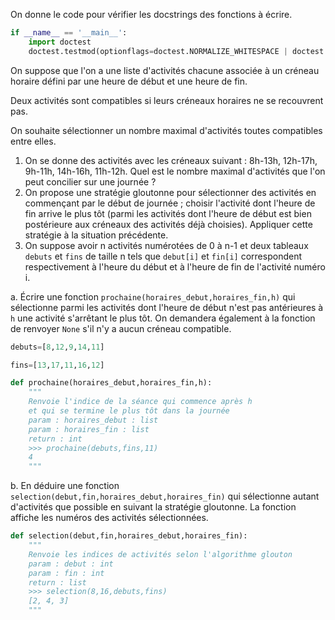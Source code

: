

On donne le code pour vérifier les docstrings des fonctions à écrire.

```Python
if __name__ == '__main__':
    import doctest
    doctest.testmod(optionflags=doctest.NORMALIZE_WHITESPACE | doctest.ELLIPSIS, verbose=True)
```

On suppose que l'on a une liste d'activités  chacune associée à un créneau horaire défini par une heure de début et une heure de fin.

Deux activités sont compatibles si leurs créneaux horaires ne se recouvrent pas.

On souhaite sélectionner un nombre maximal d'activités toutes compatibles entre elles.

1. On se donne des activités avec les créneaux suivant : 8h-13h, 12h-17h, 9h-11h, 14h-16h, 11h-12h. Quel est le nombre maximal d'activités que l'on peut concilier sur une journée ?
2. On propose une stratégie gloutonne pour sélectionner des activités en commençant par le début de journée ; choisir l'activité dont l'heure de fin arrive le plus tôt (parmi les activités dont l'heure de début est bien postérieure aux créneaux des activités déjà choisies). Appliquer cette stratégie à la situation précédente.
3. On suppose avoir n activités numérotées de 0 à n-1 et deux tableaux `debuts` et `fins` de taille n tels que `debut[i]` et `fin[i]` correspondent respectivement à l'heure du début et à l'heure de fin de l'activité numéro i.  

a. Écrire une fonction `prochaine(horaires_debut,horaires_fin,h)` qui sélectionne parmi les activités dont l'heure de début n'est pas antérieures à `h` une activité s'arrêtant le plus tôt. On demandera également à la fonction de renvoyer `None` s'il n'y a aucun créneau compatible. 

```Python
debuts=[8,12,9,14,11]

fins=[13,17,11,16,12]

def prochaine(horaires_debut,horaires_fin,h):
    """
    Renvoie l'indice de la séance qui commence après h
    et qui se termine le plus tôt dans la journée
    param : horaires_debut : list
    param : horaires_fin : list
    return : int
    >>> prochaine(debuts,fins,11)
    4
    """
```
      
b. En déduire une fonction `selection(debut,fin,horaires_debut,horaires_fin)` qui sélectionne autant d'activités que possible en suivant la stratégie gloutonne. La fonction affiche les numéros des activités sélectionnées.

```Python
def selection(debut,fin,horaires_debut,horaires_fin):
    """
    Renvoie les indices de activités selon l'algorithme glouton
    param : debut : int
    param : fin : int
    return : list
    >>> selection(8,16,debuts,fins)
    [2, 4, 3]
    """
```